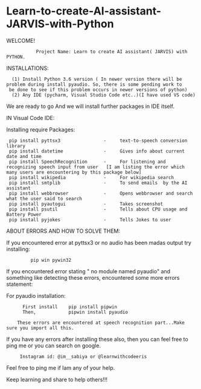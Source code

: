 # Learn-to-create-AI-assistant-JARVIS-with-Python
WELCOME!
 
               Project Name: Learn to create AI assistant( JARVIS) with PYTHON.

INSTALLATIONS:


      (1) Install Python 3.6 version ( In newer version there will be problem during install pyaudio. So, there is some pending work to 
     be done to see if this problem occurs in newer versions of python)
      (2) Any IDE (pycharm, Visual Studio Code etc..)(I have used VS code)
   
   We are ready to go And we will install further packages in IDE itself.
   
 IN Visual Code IDE:
 
 Installing require Packages:
 
 
     pip install pyttsx3                -     text-to-speech conversion library 
     pip install datetime               -     Gives info about current date and time
     pip install SpeechRecognition      -     For listening and recognizing speech input from user   [I am listing the error which many users are encountering by this package below]
     pip install wikipedia              -     For wikipedia search
     pip install smtplib                -     To send emails  by the AI assistant
     pip install webbrowser             -     Opens webbrowser and search what the user said to search
     pip install pyautogui              -     Takes screenshot
     pip install psutil                 -     Tells about CPU usage and Battery Power
     pip install pyjokes                -     Tells Jokes to user
 

ABOUT ERRORS AND HOW TO SOLVE THEM:
 
 If you encountered error at pyttsx3 or no audio has been madas output try installing:

             pip win pywin32
  
If you encountered error stating "  no module named pyaudio"   and something like detecting these errors, encountered some more errors statement:
  
  For pyaudio installation:
  
          First install    pip install pipwin
          Then,            pipwin install pyaudio
        
        These errors are encountered at speech recognition part...Make sure you import all this.
        
 If you have any errors after installing these also, then you can feel free to ping me or you can search on google.
 
         Instagram id: @im__sabiya or @learnwithcodeeris   
 
 Feel free to ping me if Iam any of your help.
 
  Keep learning and share to help others!!!          

